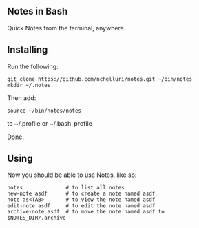 Notes in Bash
-------------

Quick Notes from the terminal, anywhere.

Installing
----------
Run the following:

    git clone https://github.com/nchelluri/notes.git ~/bin/notes
    mkdir ~/.notes

Then add:

    source ~/bin/notes/notes

to ~/.profile or ~/.bash_profile

Done.

Using
-----

Now you should be able to use Notes, like so:

    notes              # to list all notes
    new-note asdf      # to create a note named asdf
    note as<TAB>       # to view the note named asdf
    edit-note asdf     # to edit the note named asdf
    archive-note asdf  # to move the note named asdf to $NOTES_DIR/.archive
